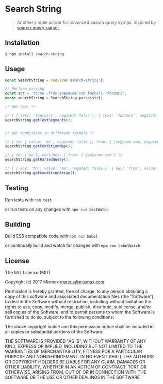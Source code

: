 # Search String

> Another simple parser for advanced search query syntax. Inspired by [search-query-parser](https://github.com/nepsilon/search-query-parser).

## Installation

```shell
$ npm install search-string
```

## Usage

```javascript
const SearchString = require('search-string');

// Perform parsing
const str = 'to:me -from:joe@acme.com foobar1 -foobar2';
const searchString = SearchString.parse(str);

/* Get text */

// [ { text: 'foorbar1', negated: false }, { text: 'foobar2', negated: true } ]
searchString.getTextSegments();


/* Get conditions in different formats */

// { to: { value: 'me', negated: false }, from: { joe@acme.com, negated: true } }
searchString.getConditionMap(); 

// { to: ['me'], excludes: { from: ['joe@acme.com'] }}
searchString.getParsedQuery(); 

// [ { key: 'to', value: 'me', negated: false }, { key: 'from', value: 'joe@acme.com', negated: true } ]
searchString.getConditionArray(); 

```

## Testing

Run tests with `npm test`

or run tests on any changes with `npm run testWatch`

## Building

Build ES5 compatible code with `npm run babel`

or continually build and watch for changes with `npm run babelWatch`

## License

The MIT License (MIT)

Copyright (c) 2017 Mixmax <marcus@mixmax.com>

Permission is hereby granted, free of charge, to any person obtaining a copy
of this software and associated documentation files (the "Software"), to deal
in the Software without restriction, including without limitation the rights
to use, copy, modify, merge, publish, distribute, sublicense, and/or sell
copies of the Software, and to permit persons to whom the Software is
furnished to do so, subject to the following conditions:

The above copyright notice and this permission notice shall be included in all
copies or substantial portions of the Software.

THE SOFTWARE IS PROVIDED "AS IS", WITHOUT WARRANTY OF ANY KIND, EXPRESS OR
IMPLIED, INCLUDING BUT NOT LIMITED TO THE WARRANTIES OF MERCHANTABILITY,
FITNESS FOR A PARTICULAR PURPOSE AND NONINFRINGEMENT. IN NO EVENT SHALL THE
AUTHORS OR COPYRIGHT HOLDERS BE LIABLE FOR ANY CLAIM, DAMAGES OR OTHER
LIABILITY, WHETHER IN AN ACTION OF CONTRACT, TORT OR OTHERWISE, ARISING FROM,
OUT OF OR IN CONNECTION WITH THE SOFTWARE OR THE USE OR OTHER DEALINGS IN THE
SOFTWARE.
